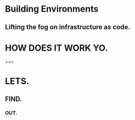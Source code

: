 [comment]: <> (https://gitpitch.com/willstobo/spps-brownbags/master?p=how-we-build-environments)
# Building Environments
Lifting the fog on infrastructure as code.
---
# HOW DOES IT WORK YO.
+++
# LETS.
## FIND.
### OUT.